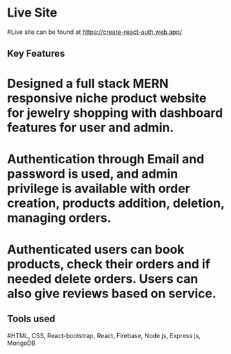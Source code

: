 # Live Site

#Live site can be found at https://create-react-auth.web.app/

## Key Features

# Designed a full stack MERN responsive niche product website for jewelry shopping with dashboard features for user and admin.
# Authentication through Email and password is used, and admin privilege is available with order creation, products addition, deletion, managing orders.
# Authenticated users can book products, check their orders and if needed delete orders. Users can also give reviews based on service.
## Tools used
#HTML, CSS, React-bootstrap, React, Firebase, Node js, Express js, MongoDB
